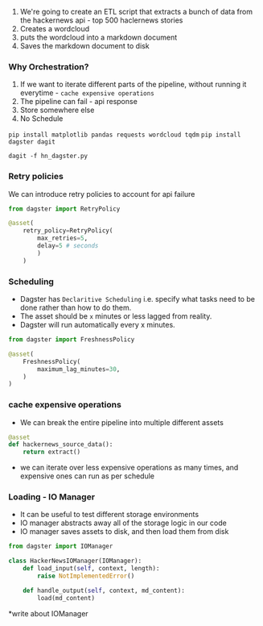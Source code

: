1. We're going to create an ETL script that extracts a bunch of data from the hackernews api - top 500 haclernews stories
2. Creates a wordcloud
3. puts the wordcloud into a markdown document
4. Saves the markdown document to disk

### Why Orchestration?
1. If we want to iterate different parts of the pipeline, without running it everytime - `cache expensive operations`
2. The pipeline can fail - api response
3. Store somewhere else
4. No Schedule

`pip install matplotlib pandas requests wordcloud tqdm`
`pip install dagster dagit`

`dagit -f hn_dagster.py`

### Retry policies
We can introduce retry policies to account for api failure

```python
from dagster import RetryPolicy

@asset(
    retry_policy=RetryPolicy(
        max_retries=5,
        delay=5 # seconds
        )
    )
```

### Scheduling
- Dagster has `Declaritive Scheduling` i.e. specify what tasks need to be done rather than how to do them. 
- The asset should be `x` minutes or less lagged from reality.
- Dagster will run automatically every x minutes.

```python
from dagster import FreshnessPolicy

@asset(
    FreshnessPolicy(
        maximum_lag_minutes=30,
    )
)
```

### cache expensive operations
- We can break the entire pipeline into multiple different assets
```python
@asset
def hackernews_source_data():
    return extract()
``` 

- we can iterate over less expensive operations as many times, and expensive ones can run as per schedule

### Loading - IO Manager
- It can be useful to test different storage environments
- IO manager abstracts away all of the storage logic in our code
- IO manager saves assets to disk, and then load them from disk

```python
from dagster import IOManager

class HackerNewsIOManager(IOManager):
    def load_input(self, context, length):
        raise NotImplementedError()

    def handle_output(self, context, md_content):
        load(md_content)
```

*write about IOManager